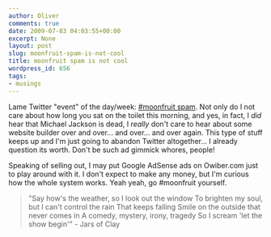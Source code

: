 ```yaml
---
author: Oliver
comments: true
date: 2009-07-03 04:03:55+00:00
excerpt: None
layout: post
slug: moonfruit-spam-is-not-cool
title: moonfruit spam is not cool
wordpress_id: 656
tags:
- musings
---
```


Lame Twitter "event" of the day/week: <a href="http://search.twitter.com/search?q=%23moonfruit">#moonfruit spam</a>.  Not only do I not care about how long you sat on the toilet this morning, and yes, in fact, I <em>did</em> hear that Michael Jackson is dead, I <em>really</em> don't care to hear about some website builder over and over... and over... and over again.  This type of stuff keeps up and I'm just going to abandon Twitter altogether... I already question its worth.  Don't be such ad gimmick whores, people!

Speaking of selling out, I may put Google AdSense ads on Owiber.com just to play around with it.  I don't expect to make any money, but I'm curious how the whole system works.  Yeah yeah, go #moonfruit yourself.

<blockquote class="lyrics">"Say how's the weather, so I look out the window
To brighten my soul, but I can't control the rain
That keeps falling
Smile on the outside that never comes in
A comedy, mystery, irony, tragedy
So I scream 'let the show begin'" - Jars of Clay</blockquote>
